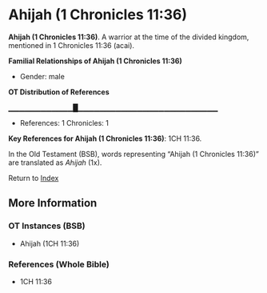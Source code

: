 # Ahijah (1 Chronicles 11:36)
**Ahijah (1 Chronicles 11:36)**. 
A warrior at the time of the divided kingdom, mentioned in 1 Chronicles 11:36 (acai). 




**Familial Relationships of Ahijah (1 Chronicles 11:36)**


* Gender: male


**OT Distribution of References**

▁▁▁▁▁▁▁▁▁▁▁▁█▁▁▁▁▁▁▁▁▁▁▁▁▁▁▁▁▁▁▁▁▁▁▁▁▁▁
* References: 1 Chronicles: 1



**Key References for Ahijah (1 Chronicles 11:36)**: 
1CH 11:36. 


In the Old Testament (BSB), words representing “Ahijah (1 Chronicles 11:36)” are translated as 
*Ahijah* (1x). 




Return to [Index](00-Index.md)

## More Information

### OT Instances (BSB)

* Ahijah (1CH 11:36)



### References (Whole Bible)

* 1CH 11:36



